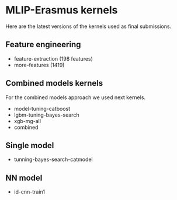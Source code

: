 # MLIP-Erasmus kernels


Here are the latest versions of the kernels used as final submissions.


## Feature engineering

  - feature-extraction (198 features)
  - more-features (1419)


## Combined models kernels

For the combined models approach we used next kernels.

  - model-tuning-catboost
  - lgbm-tuning-bayes-search
  - xgb-mg-all
  - combined

## Single model

  - tunning-bayes-search-catmodel

## NN model
  - id-cnn-train1
